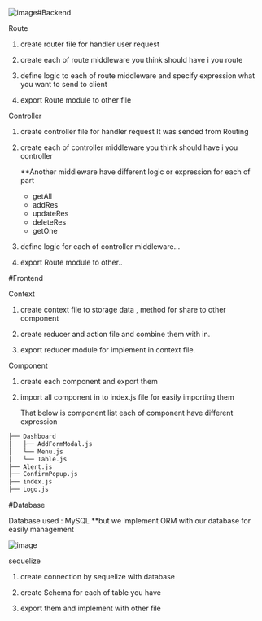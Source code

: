 ![image](https://github.com/gunktp14/GrabRestaurant/assets/120033691/1e1b452e-0907-4f01-9998-7c1cc07bd42b)#Backend

Route

1. create router file for handler user request

2. create each of route middleware you think should have i you route

3. define logic to each of route middleware and specify expression what you want to send to client

4. export Route module to other file 

Controller 

1. create controller file for handler request It was sended from Routing 

2. create each of controller middleware you think should have i you controller
	
	**Another middleware have different logic or expression for each of part 

	- getAll  
	- addRes 
	- updateRes 
	- deleteRes 
	- getOne

3. define logic for each of controller middleware...

4. export Route module to other..

#Frontend

Context 

1. create context file to storage data , method for share to other component

2. create reducer and action file and combine them with in.

3. export reducer module for implement in context file.

Component 

1. create each component and export them 

2. import all component in to index.js file for easily importing them

	That below is component list each of component have different expression

```bash
├── Dashboard
│   ├── AddFormModal.js 
│   └── Menu.js
│   └── Table.js
├── Alert.js 
├── ConfirmPopup.js
├── index.js
├── Logo.js

```

#Database

Database used : MySQL 
**but we implement ORM with our database for easily management

![image](https://github.com/gunktp14/GrabRestaurant/assets/120033691/ecde7cb8-ea2f-4a8e-b48a-9a85ebc1d713)

sequelize 

1. create connection by sequelize with database 

2. create Schema for each of table you have 

3. export them and implement with other file
